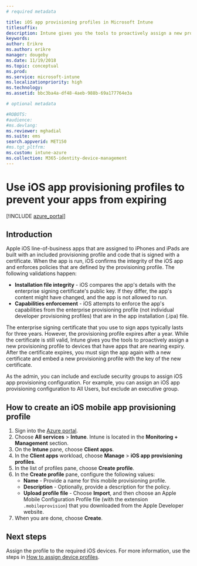 ```yaml
---
# required metadata

title: iOS app provisioning profiles in Microsoft Intune
titlesuffix:
description: Intune gives you the tools to proactively assign a new provisioning profile to devices that have apps that are nearing expiry.
keywords:
author: Erikre
ms.author: erikre
manager: dougeby
ms.date: 11/19/2018
ms.topic: conceptual
ms.prod:
ms.service: microsoft-intune
ms.localizationpriority: high
ms.technology:
ms.assetid: bbc3ba4a-df48-4aeb-988b-69a177764e3a

# optional metadata

#ROBOTS:
#audience:
#ms.devlang:
ms.reviewer: mghadial
ms.suite: ems
search.appverid: MET150
#ms.tgt_pltfrm:
ms.custom: intune-azure
ms.collection: M365-identity-device-management
---
```


# Use iOS app provisioning profiles to prevent your apps from expiring

[!INCLUDE [azure_portal](./includes/azure_portal.md)]

## Introduction

Apple iOS line-of-business apps that are assigned to iPhones and iPads are built with an included provisioning profile and code that is signed with a certificate. When the app is run, iOS confirms the integrity of the iOS app and enforces policies that are defined by the provisioning profile. The following validations happen:

- **Installation file integrity** - iOS compares the app's details with the enterprise signing certificate's public key. If they differ, the app's content might have changed, and the app is not allowed to run.
- **Capabilities enforcement** - iOS attempts to enforce the app's capabilities from the enterprise provisioning profile (not individual developer provisioning profiles) that are in the app installation (.ipa) file.


The enterprise signing certificate that you use to sign apps typically lasts for three years. However, the provisioning profile expires after a year. While the certificate is still valid, Intune gives you the tools to proactively assign a new provisioning profile to devices that have apps that are nearing expiry.
After the certificate expires, you must sign the app again with a new certificate and embed a new provisioning profile with the key of the new certificate.

As the admin, you can include and exclude security groups to assign iOS app provisioning configuration. For example, you can assign an iOS app provisioning configuration to All Users, but exclude an executive group.

## How to create an iOS mobile app provisioning profile

1. Sign into the [Azure portal](https://portal.azure.com).
2. Choose **All services** > **Intune**. Intune is located in the **Monitoring + Management** section.
3. On the **Intune** pane, choose **Client apps**.
1.  In the **Client apps** workload, choose **Manage** > **iOS app provisioning profiles**.
2.  In the list of profiles pane, choose **Create profile**.
3. In the **Create profile** pane, configure the following values:
	- **Name** - Provide a name for this mobile provisioning profile.
	- **Description** - Optionally, provide a description for the policy.
	- **Upload profile file** - Choose **Import**, and then choose an Apple Mobile Configuration Profile file (with the extension `.mobileprovision`) that you downloaded from the Apple Developer website.
4. When you are done, choose **Create**.

## Next steps

Assign the profile to the required iOS devices. For more information, use the steps in [How to assign device profiles](device-profile-assign.md).
